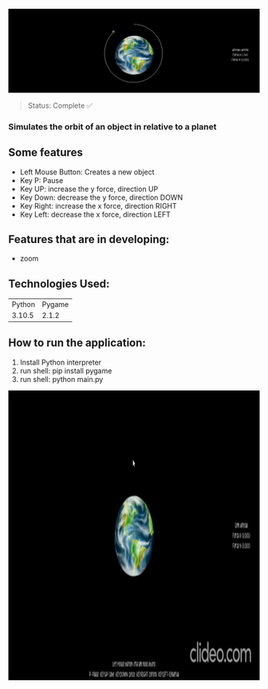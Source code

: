 ![header](https://github.com/Rafael-Fortes/orbit-simulator/blob/main/assets/images/Banner.jpeg)

> Status: Complete ✅

### Simulates the orbit of an object in relative to a planet

## Some features

+ Left Mouse Button: Creates a new object
+ Key P: Pause
+ Key UP: increase the y force, direction UP
+ Key Down: decrease the y force, direction DOWN
+ Key Right: increase the x force, direction RIGHT
+ Key Left: decrease the x force, direction LEFT

## Features that are in developing:

+ zoom

## Technologies Used:

<table>
  <tr>
    <td>Python</td>
    <td>Pygame</td>
  </tr>
  <tr>
    <td>3.10.5</td>
    <td>2.1.2</td>
  </tr>
</table>

## How to run the application:

1) Install Python interpreter
2) run shell: pip install pygame
3) run shell: python main.py


<center><img src="https://github.com/Rafael-Fortes/orbit-simulator/blob/main/assets/images/Gif.gif" height="580" width="1280"></center>
